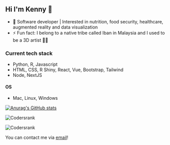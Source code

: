 ## Hi I'm Kenny 👋

- 💼 Software developer | Interested in nutrition, food security, healthcare, augmented reality and data visualization
- ⚡ Fun fact: I belong to a native tribe called Iban in Malaysia and I used to be a 3D artist 🧑‍🎨

### Current tech stack
- Python, R, Javascript
- HTML, CSS, R Shiny, React, Vue, Bootstrap, Tailwind
- Node, NextJS

#### OS
- Mac, Linux, Windows


[![Anurag's GitHub stats](https://github-readme-stats.vercel.app/api?username=k3nnywilliam&show_icons=true&theme=radical)](https://github.com/anuraghazra/github-readme-stats)

![Codersrank](https://cr-ss-service.azurewebsites.net/api/ScreenShot?widget=summary&username=k3nnywilliam)

![Codersrank](https://cr-skills-chart-widget.azurewebsites.net/api/api?username=k3nnywilliam)


You can contact me via <a href="mailto:k3nnywilliam@gmail.com" >email</a>!
